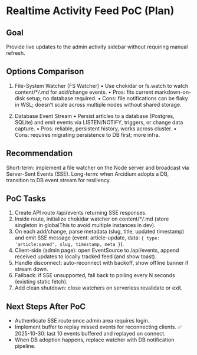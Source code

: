 # Realtime Activity Feed PoC (Plan)

## Goal

Provide live updates to the admin activity sidebar without requiring manual refresh.

## Options Comparison

1. File-System Watcher (FS Watcher)
   • Use chokidar or fs.watch to watch content/\*_/_.md for add/change events.
   • Pros: fits current markdown-on-disk setup; no database required.
   • Cons: file notifications can be flaky in WSL; doesn’t scale across multiple nodes without shared storage.

2. Database Event Stream
   • Persist articles to a database (Postgres, SQLite) and emit events via LISTEN/NOTIFY, triggers, or change data capture.
   • Pros: reliable, persistent history, works across cluster.
   • Cons: requires migrating persistence to DB first; more infra.

## Recommendation

Short-term: implement a file watcher on the Node server and broadcast via Server-Sent Events (SSE). Long-term: when Arcidium adopts a DB, transition to DB event stream for resiliency.

## PoC Tasks

1. Create API route /api/events returning SSE responses.
2. Inside route, initialize chokidar watcher on content/\*_/_.md (store singleton in globalThis to avoid multiple instances in dev).
3. On each add/change, parse metadata (slug, title, updated timestamp) and emit SSE message (event: article-update, data: `{ type: 'article:saved', slug, timestamp, meta }`).
4. Client-side (admin page): open EventSource to /api/events, append received updates to locally tracked feed (and show toast).
5. Handle disconnect: auto-reconnect with backoff, show offline banner if stream down.
6. Fallback: if SSE unsupported, fall back to polling every N seconds (existing static fetch).
7. Add clean shutdown: close watchers on serverless revalidate or exit.

## Next Steps After PoC

- Authenticate SSE route once admin area requires login.
- Implement buffer to replay missed events for reconnecting clients. ✅ 2025-10-30: last 10 events buffered and replayed on connect.
- When DB adoption happens, replace watcher with DB notification pipeline.
